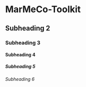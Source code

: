# MarMeCo-Toolkit

## Subheading 2

### Subheading 3

#### Subheading 4

##### Subheading 5

###### Subheading 6

